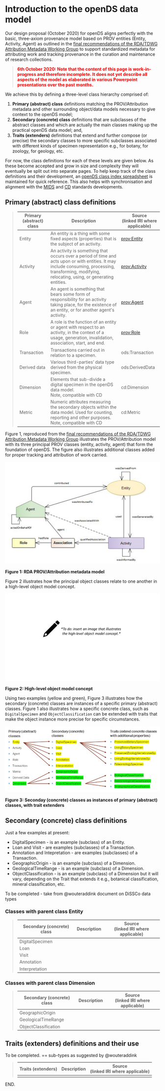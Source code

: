 # Introduction to the openDS data model

Our design proposal (October 2020) for openDS aligns perfectly with the basic, three-axiom provenance model based on PROV entities (Entity, Activity, Agent) as outlined in the [final recommendations of the RDA/TDWG Attribution Metadata Working Group](http://dx.doi.org/10.15497/RDA00029) to support standardized metadata for attributing work and tracking provenance in the curation and maintenance of research collections.

> **<span style="color: red;">6th October 2020: Note that the content of this page is work-in-progress and therefore incomplete. It does not yet describe all aspects of the model as elaborated in various Powerpoint presentations over the past months.</span>**

We achieve this by defining a three-level class hierarchy comprised of:

1. **Primary (abstract) class** definitions matching the PROV/Attribution metadata and other surrounding object/data models necessary to give context to the openDS model;
2. **Secondary (concrete) class** definitions that are subclasses of the abstract classes and which are actually the main classes making up the practical openDS data model; and,
3. **Traits (extenders)** definitions that extend and further compose (or precise) the secondary classes to more specific subclasses associated with different kinds of specimen representation e.g., for botany, for zoology, for geology, etc.

For now, the class definitions for each of these levels are given below. As these become accepted and grow in size and complexity they will eventually be split out into separate pages. To help keep track of the class definitions and their development, an [openDS class index spreadsheet](https://docs.google.com/spreadsheets/d/1Tb3zZZWY-TY50nttg3Jj8T0S2ZhJaNQKftv-a4ywV1I/) is maintained for quick reference. This also helps with synchronisation and alignment with the [MIDS](https://github.com/tdwg/cd/tree/master/mids) and [CD](https://github.com/tdwg/cd) standards developments.

## Primary (abstract) class definitions

> | Primary (abstract) class | Description | Source<br> (linked IRI where applicable) |
> | --- | --- | --- |
> | Entity | An entity is a thing with some fixed aspects (properties) that is the subject of an activity. | [prov:Entity](http://www.w3.org/ns/prov#Entity) |
> | Activity | An activity is something that occurs over a period of time and acts upon or with entities. It may include consuming, processing, transforming, modifying, relocating, using, or generating entities. | [prov:Activity](http://www.w3.org/ns/prov#Activity) |
> | Agent | An agent is something that bears some form of responsibility for an activity taking place, for the existence of an entity, or for another agent's activity. | [prov:Agent](http://www.w3.org/ns/prov#Agent) |
> | Role | A role is the function of an entity or agent with respect to an activity, in the context of a usage, generation, invalidation, association, start, and end. | [prov:Role](http://www.w3.org/ns/prov#Role) |
> | Transaction | Transactions carried out in relation to a specimen. | ods:Transaction |
> | Derived data | Various third-parties’ data type derived from the physical specimen.  | ods:DerivedData |
> | Dimension | Elements that sub-divide a digital specimen in the openDS data model. <br>Note, compatible with CD | cd:Dimension |
> | Metric | Numeric attributes measuring the secondary objects within the data model. Used for counting, reporting and other purposes. <br> Note, compatible with CD | cd:Metric |

Figure 1, reproduced from the [final recommendations of the RDA/TDWG Attribution Metadata Working Group](http://dx.doi.org/10.15497/RDA00029) illustrates the PROV/Attribution model with its three principal PROV classes (entity, activity, agent) that form the foundation of openDS. The figure also illustrates additional classes added for proper tracking and attribution of work carried. 

![figure: attribution model concept](/images/attributionmodel.png)

**Figure 1: RDA PROV/Attribution metadata model**

Figure 2 illustrates how the principal object classes relate to one another in a high-level object model concept.

![figure: high-level object model concept](/images/modelconcept.png)

**Figure 2: High-level object model concept**

Using two examples (yellow and green), Figure 3 illustrates how the secondary (concrete) classes are instances of a specific primary (abstract) classes. Figure 1 also illustrates how a specific concrete class, such as `DigitalSpecimen` and `ObjectClassification` can be extended with traits that make the object instance more precise for specific circumstances. 

![figure: secondary classes are instances of primary classes and traits extend secondary classes](/images/classhierarchy.png)

**Figure 3: Seconday (concrete) classes as instances of primary (abstract) classes, with trait extenders**

## Secondary (concrete) class definitions

Just a few examples at present:
- DigitalSpecimen - is an example (subclass) of an Entity.
- Loan and Visit - are examples (subclasses) of a Transaction.
- Annotation and Intepretation - are examples (subclasses) of a Transaction.
- GeographicOrigin - is an example (subclass) of a Dimension.
- GeologicalTimeRange - is an example (subclass) of a Dimension.
- ObjectClassification - is an example (subclass) of a Dimension but it will vary, depending on the Trait that extends it e.g., botanical classification, mineral classification, etc.

To be completed - take from @wouteraddink document on DiSSCo data types

### Classes with parent class Entity

> | Secondary (concrete) class | Description | Source<br> (linked IRI where applicable) |
> | --- | --- | --- |
> | DigitalSpecimen |  |  |
> | Loan |  |  |
> | Visit |  |  |
> | Annotation |  |  |
> | Interpretation |  |  |

### Classes with parent class Dimension

> | Secondary (concrete) class | Description | Source<br> (linked IRI where applicable) |
> | --- | --- | --- |
> | GeographicOrigin |  |  |
> | GeologicalTimeRange |  |  |
> | ObjectClassification |  |  |

## Traits (extenders) definitions and their use

To be completed.
== sub-types as suggested by @wouteraddink

> | Traits (extenders) | Description | Source<br> (linked IRI where applicable) |
> | --- | --- | --- |
> |  |  |  |



END.
